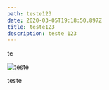 ```yaml
---
path: teste123
date: 2020-03-05T19:18:50.897Z
title: teste123
description: teste 123
---
```

te

![teste](assets/captura-de-tela-de-2020-03-03-18-15-31.png "teste")

teste
